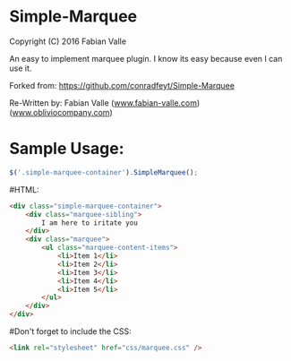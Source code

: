 # Simple-Marquee


Copyright (C) 2016  Fabian Valle 


An easy to implement marquee plugin. I know its easy because even I can use it.


Forked from: https://github.com/conradfeyt/Simple-Marquee


Re-Written by: Fabian Valle (www.fabian-valle.com) (www.obliviocompany.com)



# Sample Usage:
```javascript
$('.simple-marquee-container').SimpleMarquee();
```

#HTML:
```html
<div class="simple-marquee-container">
	<div class="marquee-sibling">
		I am here to iritate you
	</div>
	<div class="marquee">
		<ul class="marquee-content-items">
			<li>Item 1</li>
			<li>Item 2</li>
			<li>Item 3</li>
			<li>Item 4</li>
			<li>Item 5</li>
		</ul>
	</div>
</div>
```

#Don't forget to include the CSS:
```html
<link rel="stylesheet" href="css/marquee.css" />
```